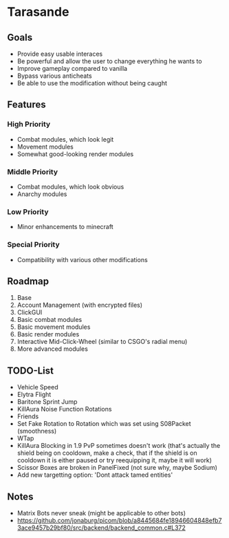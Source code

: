 # Tarasande

## Goals
- Provide easy usable interaces
- Be powerful and allow the user to change everything he wants to
- Improve gameplay compared to vanilla
- Bypass various anticheats
- Be able to use the modification without being caught

## Features
### High Priority
- Combat modules, which look legit
- Movement modules
- Somewhat good-looking render modules
### Middle Priority
- Combat modules, which look obvious
- Anarchy modules
### Low Priority
- Minor enhancements to minecraft
### Special Priority
- Compatibility with various other modifications

## Roadmap
1. Base
2. Account Management (with encrypted files)
3. ClickGUI
4. Basic combat modules
5. Basic movement modules
6. Basic render modules
7. Interactive Mid-Click-Wheel (similar to CSGO's radial menu)
8. More advanced modules

## TODO-List
- Vehicle Speed
- Elytra Flight
- Baritone Sprint Jump
- KillAura Noise Function Rotations
- Friends
- Set Fake Rotation to Rotation which was set using S08Packet (smoothness)
- WTap
- KillAura Blocking in 1.9 PvP sometimes doesn't work (that's actually the shield being on cooldown, make a check, that if the shield is on cooldown it is either paused or try reequipping it, maybe it will work)
- Scissor Boxes are broken in PanelFixed (not sure why, maybe Sodium)
- Add new targetting option: 'Dont attack tamed entities'

## Notes
- Matrix Bots never sneak (might be applicable to other bots)
- https://github.com/jonaburg/picom/blob/a8445684fe18946604848efb73ace9457b29bf80/src/backend/backend_common.c#L372

